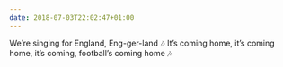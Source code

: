 ```yaml
---
date: 2018-07-03T22:02:47+01:00
---
```

We’re singing for England, Eng-ger-land 🎶 It’s coming home, it’s coming home, it’s coming, football’s coming home 🎶

